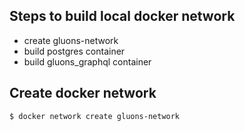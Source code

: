 
## Steps to build local docker network

* create gluons-network
* build postgres container
* build gluons_graphql container


## Create docker network

```
$ docker network create gluons-network
```

